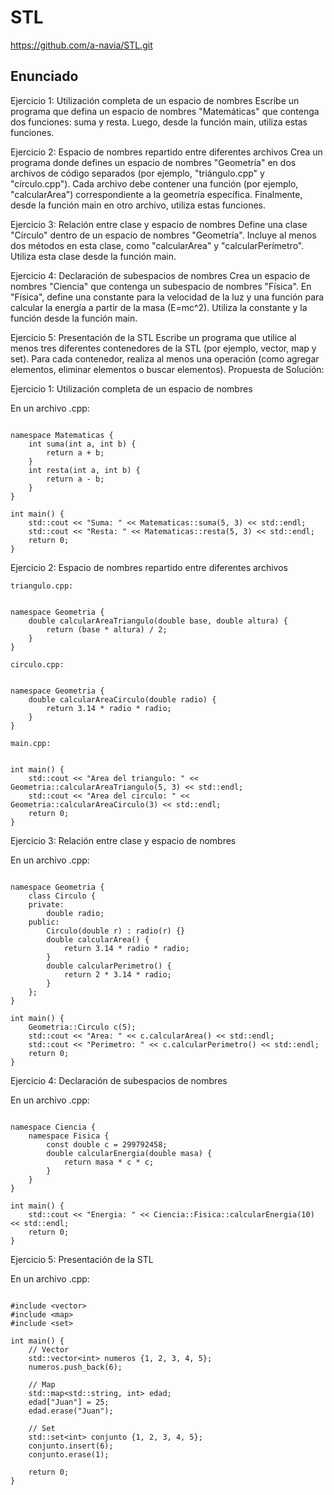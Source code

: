 # STL
https://github.com/a-navia/STL.git

## Enunciado

Ejercicio 1: Utilización completa de un espacio de nombres Escribe un programa que defina un espacio de nombres "Matemáticas" que contenga dos funciones: suma y resta. Luego, desde la función main, utiliza estas funciones.

Ejercicio 2: Espacio de nombres repartido entre diferentes archivos Crea un programa donde defines un espacio de nombres "Geometría" en dos archivos de código separados (por ejemplo, "triángulo.cpp" y "círculo.cpp"). Cada archivo debe contener una función (por ejemplo, "calcularArea") correspondiente a la geometría específica. Finalmente, desde la función main en otro archivo, utiliza estas funciones.

Ejercicio 3: Relación entre clase y espacio de nombres Define una clase "Círculo" dentro de un espacio de nombres "Geometría". Incluye al menos dos métodos en esta clase, como "calcularArea" y "calcularPerímetro". Utiliza esta clase desde la función main.

Ejercicio 4: Declaración de subespacios de nombres Crea un espacio de nombres "Ciencia" que contenga un subespacio de nombres "Física". En "Física", define una constante para la velocidad de la luz y una función para calcular la energía a partir de la masa (E=mc^2). Utiliza la constante y la función desde la función main.

Ejercicio 5: Presentación de la STL Escribe un programa que utilice al menos tres diferentes contenedores de la STL (por ejemplo, vector, map y set). Para cada contenedor, realiza al menos una operación (como agregar elementos, eliminar elementos o buscar elementos).
Propuesta de Solución:

Ejercicio 1: Utilización completa de un espacio de nombres

En un archivo .cpp:
```

namespace Matematicas {
    int suma(int a, int b) {
        return a + b;
    }
    int resta(int a, int b) {
        return a - b;
    }
}

int main() {
    std::cout << "Suma: " << Matematicas::suma(5, 3) << std::endl;
    std::cout << "Resta: " << Matematicas::resta(5, 3) << std::endl;
    return 0;
}
```
Ejercicio 2: Espacio de nombres repartido entre diferentes archivos
```
triangulo.cpp:


namespace Geometria {
    double calcularAreaTriangulo(double base, double altura) {
        return (base * altura) / 2;
    }
}

circulo.cpp:


namespace Geometria {
    double calcularAreaCirculo(double radio) {
        return 3.14 * radio * radio;
    }
}

main.cpp:


int main() {
    std::cout << "Area del triangulo: " << Geometria::calcularAreaTriangulo(5, 3) << std::endl;
    std::cout << "Area del circulo: " << Geometria::calcularAreaCirculo(3) << std::endl;
    return 0;
}
```
Ejercicio 3: Relación entre clase y espacio de nombres

En un archivo .cpp:
```

namespace Geometria {
    class Circulo {
    private:
        double radio;
    public:
        Circulo(double r) : radio(r) {}
        double calcularArea() {
            return 3.14 * radio * radio;
        }
        double calcularPerimetro() {
            return 2 * 3.14 * radio;
        }
    };
}

int main() {
    Geometria::Circulo c(5);
    std::cout << "Area: " << c.calcularArea() << std::endl;
    std::cout << "Perimetro: " << c.calcularPerimetro() << std::endl;
    return 0;
}
```
Ejercicio 4: Declaración de subespacios de nombres

En un archivo .cpp:
```

namespace Ciencia {
    namespace Fisica {
        const double c = 299792458;
        double calcularEnergia(double masa) {
            return masa * c * c;
        }
    }
}

int main() {
    std::cout << "Energia: " << Ciencia::Fisica::calcularEnergia(10) << std::endl;
    return 0;
}
```
Ejercicio 5: Presentación de la STL

En un archivo .cpp:
```

#include <vector>
#include <map>
#include <set>

int main() {
    // Vector
    std::vector<int> numeros {1, 2, 3, 4, 5};
    numeros.push_back(6);

    // Map
    std::map<std::string, int> edad;
    edad["Juan"] = 25;
    edad.erase("Juan");

    // Set
    std::set<int> conjunto {1, 2, 3, 4, 5};
    conjunto.insert(6);
    conjunto.erase(1);

    return 0;
}
```
